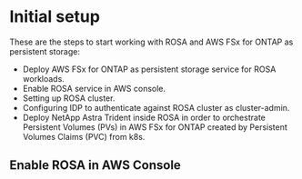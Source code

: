 # Initial setup

These are the steps to start working with ROSA and AWS FSx for ONTAP as persistent storage:

- Deploy AWS FSx for ONTAP as persistent storage service for ROSA workloads. 
- Enable ROSA service in AWS console.
- Setting up ROSA cluster.
- Configuring IDP to authenticate against ROSA cluster as cluster-admin.
- Deploy NetApp Astra Trident inside ROSA in order to orchestrate Persistent Volumes (PVs) in AWS FSx for ONTAP created by Persistent Volumes Claims (PVC) from k8s.

## Enable ROSA in AWS Console

